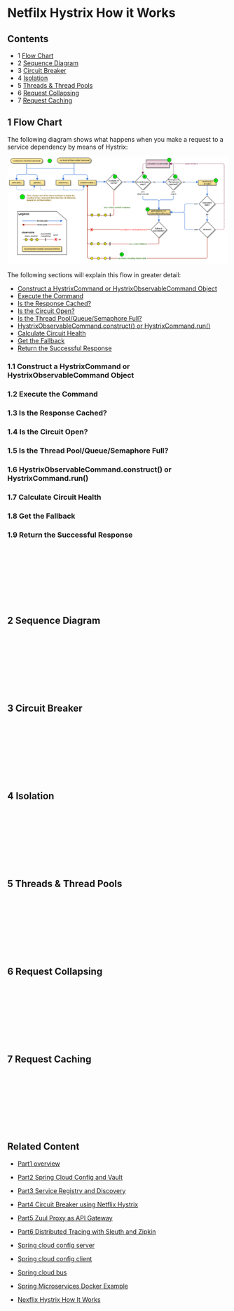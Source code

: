 # Netfilx Hystrix How it Works

<!--https://github.com/Netflix/Hystrix/wiki/How-it-Works-->

##  Contents
* 1 [Flow Chart](#FlowChart)<!-- @IGNORE PREVIOUS: anchor -->
* 2 [Sequence Diagram](#SequenceDiagram)<!-- @IGNORE PREVIOUS: anchor -->
* 3 [Circuit Breaker](#CircuitBreaker)<!-- @IGNORE PREVIOUS: anchor -->
* 4 [Isolation](#Isolation)<!-- @IGNORE PREVIOUS: anchor -->
* 5 [Threads & Thread Pools](#Threads_Thread_Pools)<!-- @IGNORE PREVIOUS: anchor -->
* 6 [Request Collapsing](#Request_Collapsing)<!-- @IGNORE PREVIOUS: anchor -->
* 7 [Request Caching](#Request_Caching)<!-- @IGNORE PREVIOUS: anchor -->


## 1 Flow Chart <a name="FlowChart"><a>
The following diagram shows what happens when you make a request to a service dependency by means of Hystrix:

![](_images/hystrix-command-flow-chart.png)

The following sections will explain this flow in greater detail:

* [Construct a HystrixCommand or HystrixObservableCommand Object](#anchor_1_1)<!-- @IGNORE PREVIOUS: anchor -->
* [Execute the Command](#anchor_1_2)<!-- @IGNORE PREVIOUS: anchor -->
* [Is the Response Cached?](#anchor_1_3)<!-- @IGNORE PREVIOUS: anchor -->
* [Is the Circuit Open?](#anchor_1_4)<!-- @IGNORE PREVIOUS: anchor -->
* [Is the Thread Pool/Queue/Semaphore Full?](#anchor_1_5)<!-- @IGNORE PREVIOUS: anchor -->
* [HystrixObservableCommand.construct() or HystrixCommand.run()](#anchor_1_6)<!-- @IGNORE PREVIOUS: anchor -->
* [Calculate Circuit Health](#anchor_1_7)<!-- @IGNORE PREVIOUS: anchor -->
* [Get the Fallback](#anchor_1_8)<!-- @IGNORE PREVIOUS: anchor -->
* [Return the Successful Response](#anchor_1_9)<!-- @IGNORE PREVIOUS: anchor -->


### 1.1 Construct a HystrixCommand or HystrixObservableCommand Object <a name="anchor_1_1"><a>

### 1.2 Execute the Command <a name="anchor_1_2"><a>

### 1.3 Is the Response Cached? <a name="anchor_1_3"><a>

### 1.4 Is the Circuit Open? <a name="anchor_1_4"><a>

### 1.5 Is the Thread Pool/Queue/Semaphore Full? <a name="anchor_1_5"><a>

### 1.6 HystrixObservableCommand.construct() or HystrixCommand.run() <a name="anchor_1_6"><a>

### 1.7 Calculate Circuit Health <a name="anchor_1_7"><a>

### 1.8 Get the Fallback <a name="anchor_1_8"><a>

### 1.9 Return the Successful Response <a name="anchor_1_9"><a>
```









```

## 2 Sequence Diagram <a name="SequenceDiagram"><a>
```









```
## 3 Circuit Breaker <a name="CircuitBreaker"><a>

```









```
## 4 Isolation <a name="Isolation"><a>

```









```
## 5 Threads & Thread Pools <a name="Threads_Thread_Pools"><a>
```









```
## 6 Request Collapsing <a name="Request_Collapsing"><a>
```









```
## 7 Request Caching <a name="Request_Caching"><a>
```









```


## Related Content
* [Part1 overview](README.md)
* [Part2 Spring Cloud Config and Vault](README02_Config_Vault.md)
* [Part3 Service Registry and Discovery](README03_Registry_Discovery.md)
* [Part4 Circuit Breaker using Netflix Hystrix](README04_Circuit_Breaker.md)
* [Part5 Zuul Proxy as API Gateway](README05_API_Gateway.md)
* [Part6 Distributed Tracing with Sleuth and Zipkin](README06_Distributed_Tracing.md)

* [Spring cloud config server](README11_Spring_Cloud_Config_Server.md)
* [Spring cloud config client](README11_Spring_Cloud_Config_Client.md)
* [Spring cloud bus](README12_Spring_Cloud_Bus.md)
* [Spring Microservices Docker Example](https://github.com/thefirstwind/spring-microservices-docker-example/blob/master/README.md)
* [Nexflix Hystrix How It Works](README13_Nexflix_Hystrix_How_it_works.md)
